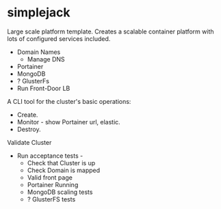 # simplejack
Large scale platform template. Creates a scalable container platform with lots of configured services included. 
- Domain Names
  - Manage DNS
- Portainer
- MongoDB 
- ? GlusterFs
- Run Front-Door LB

A CLI tool for the cluster's basic operations: 
- Create.
- Monitor - show Portainer url, elastic. 
- Destroy.

Validate Cluster
- Run acceptance tests -
  - Check that Cluster is up
  - Check Domain is mapped
  - Valid front page
  - Portainer Running
  - MongoDB scaling tests
  - ? GlusterFS tests
